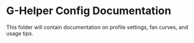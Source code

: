 # G-Helper Config Documentation

This folder will contain documentation on profile settings, fan curves, and usage tips.